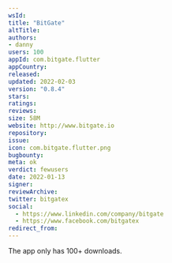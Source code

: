 ```yaml
---
wsId: 
title: "BitGate"
altTitle: 
authors:
- danny
users: 100
appId: com.bitgate.flutter
appCountry: 
released: 
updated: 2022-02-03
version: "0.8.4"
stars: 
ratings: 
reviews: 
size: 58M
website: http://www.bitgate.io
repository: 
issue: 
icon: com.bitgate.flutter.png
bugbounty: 
meta: ok
verdict: fewusers
date: 2022-01-13
signer: 
reviewArchive:
twitter: bitgatex
social:
  - https://www.linkedin.com/company/bitgate
  - https://www.facebook.com/bitgatex
redirect_from:
---
```


The app only has 100+ downloads. 